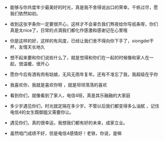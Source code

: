 * 能够与你共度年少最美好的时光，真是我不舍得说出口的荣幸。千帆过尽，愿我们依然如初。
* 收到这张字条你一定要很开心，这样才不会辜负我们熬夜给你写纸条呀，你们真是太nice了，日常的点滴我们都化作感激和感谢记在心里哦
* 你是这样的好，这样的有风度，已经让我们舍不得向你下手了，xiongdei干杯，友情天长地久
* 想不起来要和你们说些什么了，就是觉得和你们在一起的时候像和家人在一起，很温暖，很开心
* 愿你今后有酒有肉有姑娘，无风无雨年复年。还有不准忘了我，我超级在乎你
* 我喜欢你，我就是喜欢你呀 ，就是坦坦荡荡的喜欢
* 看到你们，就像看到了家人，电信4班，真是其乐融融的大家庭
* 多少岁遇见你们，时光就定隔在多少岁。不管以后我们都变得多么油腻 ，记住电信4的女生既御姐又需要你让。

* 遇见你们，真的很幸运，我想我们都有好的未来，成家立业。
* 虽然咱门成绩不好，但是电信4感情好！老铁，你说，是嘛